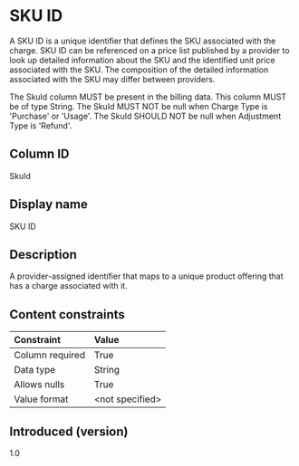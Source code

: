 # SKU ID

A SKU ID is a unique identifier that defines the SKU associated with the charge. SKU ID can be referenced on a price list published by a provider to look up detailed information about the SKU and the identified unit price associated with the SKU. The composition of the detailed information associated with the SKU may differ between providers.

The SkuId column MUST be present in the billing data. This column MUST be of type String. The SkuId MUST NOT be null when Charge Type is 'Purchase' or 'Usage'. The SkuId SHOULD NOT be null when Adjustment Type is 'Refund'.

## Column ID

SkuId

## Display name

SKU ID

## Description

A provider-assigned identifier that maps to a unique product offering that has a charge associated with it.

## Content constraints

| Constraint      | Value            |
| :-------------- | :--------------- |
| Column required | True             |
| Data type       | String           |
| Allows nulls    | True             |
| Value format    | \<not specified> |

## Introduced (version)

1.0
